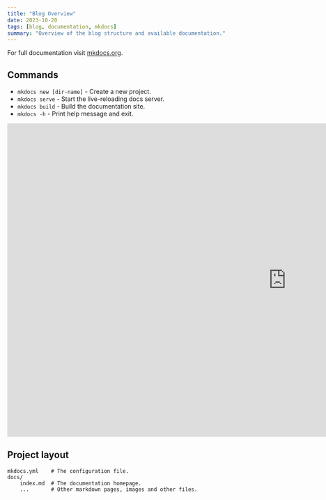 ```yaml
---
title: "Blog Overview"
date: 2023-10-20
tags: [blog, documentation, mkdocs]
summary: "Overview of the blog structure and available documentation."
---
```


For full documentation visit [mkdocs.org](https://www.mkdocs.org).

## Commands
* `mkdocs new [dir-name]` - Create a new project.
* `mkdocs serve` - Start the live-reloading docs server.
* `mkdocs build` - Build the documentation site.
* `mkdocs -h` - Print help message and exit.

<div class="video-wrapper">
  <iframe width="1280" height="720" src="https://www.youtube.com/embed/vZNyjuNLhIk" frameborder="0" allowfullscreen></iframe>
</div>

## Project layout
    mkdocs.yml    # The configuration file.
    docs/
        index.md  # The documentation homepage.
        ...       # Other markdown pages, images and other files.